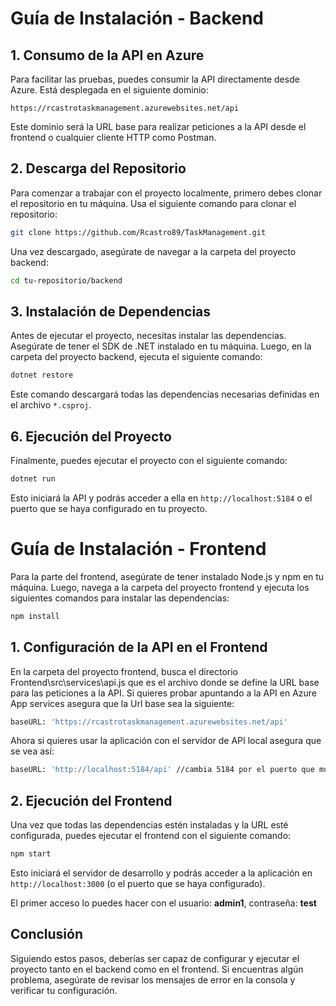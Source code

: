 # Guía de Instalación - Backend

## 1. Consumo de la API en Azure

Para facilitar las pruebas, puedes consumir la API directamente desde Azure. Está desplegada en el siguiente dominio:

```plaintext
https://rcastrotaskmanagement.azurewebsites.net/api
```
Este dominio será la URL base para realizar peticiones a la API desde el frontend o cualquier cliente HTTP como Postman.

## 2. Descarga del Repositorio

Para comenzar a trabajar con el proyecto localmente, primero debes clonar el repositorio en tu máquina. Usa el siguiente comando para clonar el repositorio:

```bash
git clone https://github.com/Rcastro89/TaskManagement.git
```

Una vez descargado, asegúrate de navegar a la carpeta del proyecto backend:

```bash
cd tu-repositorio/backend
```

## 3. Instalación de Dependencias

Antes de ejecutar el proyecto, necesitas instalar las dependencias. Asegúrate de tener el SDK de .NET instalado en tu máquina. Luego, en la carpeta del proyecto backend, ejecuta el siguiente comando:

```bash
dotnet restore
```

Este comando descargará todas las dependencias necesarias definidas en el archivo `*.csproj`.


## 6. Ejecución del Proyecto

Finalmente, puedes ejecutar el proyecto con el siguiente comando:

```bash
dotnet run
```

Esto iniciará la API y podrás acceder a ella en `http://localhost:5184` o el puerto que se haya configurado en tu proyecto.

# Guía de Instalación - Frontend

Para la parte del frontend, asegúrate de tener instalado Node.js y npm en tu máquina. Luego, navega a la carpeta del proyecto frontend y ejecuta los siguientes comandos para instalar las dependencias:

```bash
npm install
```

  
## 1. Configuración de la API en el Frontend

En la carpeta del proyecto frontend, busca el directorio Frontend\src\services\api.js que es el archivo donde se define la URL base para las peticiones a la API. Si quieres probar apuntando a la API en Azure App services asegura que la Url base sea la siguiente:

```bash
baseURL: 'https://rcastrotaskmanagement.azurewebsites.net/api'
```

Ahora si quieres usar la aplicación con el servidor de API local asegura que se vea así:

```bash
baseURL: 'http://localhost:5184/api' //cambia 5184 por el puerto que muestre tu aplicación de API local
```

## 2. Ejecución del Frontend

Una vez que todas las dependencias estén instaladas y la URL esté configurada, puedes ejecutar el frontend con el siguiente comando:

```bash
npm start
```

Esto iniciará el servidor de desarrollo y podrás acceder a la aplicación en `http://localhost:3000` (o el puerto que se haya configurado).

El primer acceso lo puedes hacer con el usuario: **admin1**, contraseña: **test**

## Conclusión

Siguiendo estos pasos, deberías ser capaz de configurar y ejecutar el proyecto tanto en el backend como en el frontend. Si encuentras algún problema, asegúrate de revisar los mensajes de error en la consola y verificar tu configuración.

